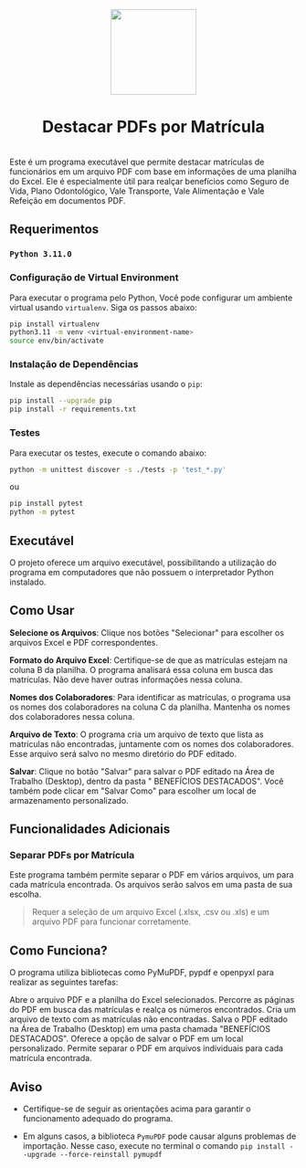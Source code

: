 <p align="center">
  <img height="150" src="resources/images/vigarista.ico">
</p>

<h1 align="center">Destacar PDFs por Matrícula</h1>
<br>
Este é um programa executável que permite destacar matrículas de funcionários em um arquivo PDF com base em informações de uma planilha do Excel. Ele é especialmente útil para realçar benefícios como Seguro de Vida, Plano Odontológico, Vale Transporte, Vale Alimentação e Vale Refeição em documentos PDF.

## Requerimentos

### `Python 3.11.0`

### Configuração de Virtual Environment

Para executar o programa pelo Python, Você pode configurar um ambiente virtual usando `virtualenv`. Siga os passos
abaixo:

```bash
pip install virtualenv
python3.11 -m venv <virtual-environment-name>
source env/bin/activate
```

### Instalação de Dependências

Instale as dependências necessárias usando o `pip`:

```bash
pip install --upgrade pip
pip install -r requirements.txt
```

### Testes

Para executar os testes, execute o comando abaixo:

```bash
python -m unittest discover -s ./tests -p 'test_*.py'
```

ou

```bash
pip install pytest
python -m pytest
```

## Executável

O projeto oferece um arquivo executável, possibilitando a utilização do programa em computadores que não possuem o
interpretador Python instalado.

## Como Usar

**Selecione os Arquivos**: Clique nos botões "Selecionar" para escolher os arquivos Excel e PDF correspondentes.

**Formato do Arquivo Excel**: Certifique-se de que as matrículas estejam na coluna B da planilha. O programa analisará
essa
coluna em busca das matrículas. Não deve haver outras informações nessa coluna.

**Nomes dos Colaboradores**: Para identificar as matrículas, o programa usa os nomes dos colaboradores na coluna C da
planilha. Mantenha os nomes dos colaboradores nessa coluna.

**Arquivo de Texto**: O programa cria um arquivo de texto que lista as matrículas não encontradas, juntamente com os
nomes
dos colaboradores. Esse arquivo será salvo no mesmo diretório do PDF editado.

**Salvar**: Clique no botão "Salvar" para salvar o PDF editado na Área de Trabalho (Desktop), dentro da pasta "
BENEFÍCIOS
DESTACADOS". Você também pode clicar em "Salvar Como" para escolher um local de armazenamento personalizado.

## Funcionalidades Adicionais

### Separar PDFs por Matrícula

Este programa também permite separar o PDF em vários arquivos, um para cada matrícula encontrada. Os arquivos serão
salvos em uma pasta de sua escolha.

> Requer a seleção de um arquivo Excel (.xlsx, .csv ou .xls) e um arquivo PDF para funcionar corretamente.

## Como Funciona?

O programa utiliza bibliotecas como PyMuPDF, pypdf e openpyxl para realizar as seguintes tarefas:

Abre o arquivo PDF e a planilha do Excel selecionados.
Percorre as páginas do PDF em busca das matrículas e realça os números encontrados.
Cria um arquivo de texto com as matrículas não encontradas.
Salva o PDF editado na Área de Trabalho (Desktop) em uma pasta chamada "BENEFÍCIOS DESTACADOS".
Oferece a opção de salvar o PDF em um local personalizado.
Permite separar o PDF em arquivos individuais para cada matrícula encontrada.

## Aviso

- Certifique-se de seguir as orientações acima para garantir o funcionamento adequado do programa.


- Em alguns casos, a biblioteca `PymuPDF` pode causar alguns problemas de importação. Nesse caso, execute no terminal o
  comando `pip install --upgrade --force-reinstall pymupdf`


